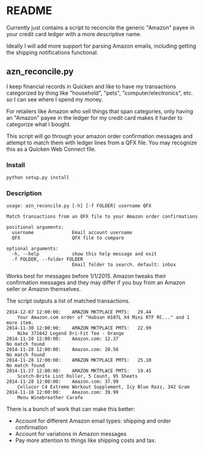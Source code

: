 # README

Currently just contains a script to reconcile the generic "Amazon" payee in 
your credit card ledger with a more descriptive name.

Ideally I will add more support for parsing Amazon emails,  including getting
the shipping notifications functional.


## azn_reconcile.py

I keep financial records in Quicken and like to have my transactions 
categorized by thing like "household", "pets", "computer/electronics", 
etc. so I can see where I spend my money.

For retailers like Amazon who sell things that span categories, 
only having an "Amazon" payee in the ledger for my credit card makes it 
harder to categorize what I bought.

This script will go through your amazon order confirmation messages and 
attempt to match them with ledger lines from a QFX file.  You may
recognize this as a Quicken Web Connect file.


### Install

```sh
python setup.py install
```

### Description

```
usage: azn_reconcile.py [-h] [-f FOLDER] username QFX

Match transactions from an QFX file to your Amazon order confirmations

positional arguments:
  username              Email account username
  QFX                   QFX file to compare

optional arguments:
  -h, --help            show this help message and exit
  -f FOLDER, --folder FOLDER
                        Email folder to search. default: inbox
```

Works best for messages before 1/1/2015.  Amazon tweaks their confirmation 
messages and they may differ if you buy from an Amazon seller or Amazon 
themselves.

The script outputs a list of matched transactions.

```
2014-12-07 12:00:00:	AMAZON MKTPLACE PMTS:	29.44
	Your Amazon.com order of "Hubsan H107L X4 Mini RTF RC..." and 1 more item.
2014-11-30 12:00:00:	AMAZON MKTPLACE PMTS:	22.99
	Nike 371642 Legend Dri-Fit Tee - Orange
2014-11-28 12:00:00:	Amazon.com:	12.37
No match found
2014-11-28 12:00:00:	Amazon.com:	20.56
No match found
2014-11-28 12:00:00:	AMAZON MKTPLACE PMTS:	25.10
No match found
2014-11-27 12:00:00:	AMAZON MKTPLACE PMTS:	19.45
	Scotch-Brite Lint Roller, 5 Count, 95 Sheets
2014-11-28 12:00:00:	Amazon.com:	37.99
	Cellucor C4 Extreme Workout Supplement, Icy Blue Razz, 342 Gram
2014-11-18 12:00:00:	Amazon.com:	39.99
	Menu Winebreather Carafe
```

There is a bunch of work that can make this better:
  * Account for different Amazon email types: shipping and order confirmation
  * Account for variations in Amazon messages
  * Pay more attention to things like shipping costs and tax.

